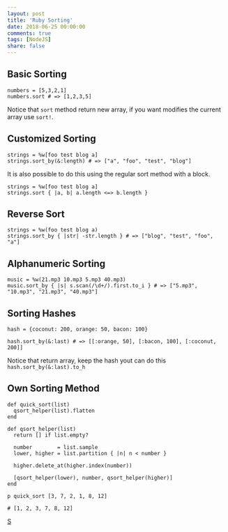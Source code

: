 ```yaml
---
layout: post
title: 'Ruby Sorting'
date: 2018-06-25 00:00:00
comments: true
tags: [NodeJS]
share: false
---
```


## Basic Sorting
```
numbers = [5,3,2,1]
numbers.sort # => [1,2,3,5]
```
Notice that `sort` method return new array, if you want modifies the current array use `sort!`.

## Customized Sorting
```
strings = %w[foo test blog a]
strings.sort_by(&:length) # => ["a", "foo", "test", "blog"]
```
It is also possible to do this using the regular sort method with a block.
```
strings = %w[foo test blog a]
strings.sort { |a, b| a.length <=> b.length }
```

## Reverse Sort
```
strings = %w(foo test blog a)
strings.sort_by { |str| -str.length } # => ["blog", "test", "foo", "a"]
```

## Alphanumeric Sorting
```
music = %w(21.mp3 10.mp3 5.mp3 40.mp3)
music.sort_by { |s| s.scan(/\d+/).first.to_i } # => ["5.mp3", "10.mp3", "21.mp3", "40.mp3"]
```

## Sorting Hashes
```
hash = {coconut: 200, orange: 50, bacon: 100}

hash.sort_by(&:last) # => [[:orange, 50], [:bacon, 100], [:coconut, 200]]
```
Notice that return array, keep the hash yout can do this `hash.sort_by(&:last).to_h`

## Own Sorting Method
```
def quick_sort(list)
  qsort_helper(list).flatten
end

def qsort_helper(list)
  return [] if list.empty?

  number        = list.sample
  lower, higher = list.partition { |n| n < number }

  higher.delete_at(higher.index(number))

  [qsort_helper(lower), number, qsort_helper(higher)]
end

p quick_sort [3, 7, 2, 1, 8, 12]

# [1, 2, 3, 7, 8, 12]
```
[S](http://www.rubyguides.com/2017/07/ruby-sort/)
